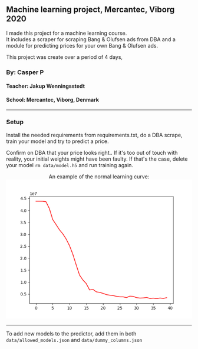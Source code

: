 ## Machine learning project, Mercantec, Viborg 2020
I made this project for a machine learning course.  
It includes a scraper for scraping Bang & Olufsen ads from DBA and a module for predicting prices for your own Bang & Olufsen ads.

This project was create over a period of 4 days,


### By: Casper P
#### Teacher: Jakup Wenningsstedt
#### School: Mercantec, Viborg, Denmark

---
### **Setup**

Install the needed requirements from requirements.txt, do a DBA scrape, train your model and try to predict a price.

Confirm on DBA that your price looks right.. If it's too out of touch with reality, your initial weights might have been faulty. If that's the case, delete your model `rm data/model.h5` and run training again.

<center>An example of the normal learning curve:</center>
<center><img src="example_curve.png" ...></center>
<!-- ![Learning Curve](example_curve.png) -->

---
To add new models to the predictor, add them in both `data/allowed_models.json` and `data/dummy_columns.json` 
